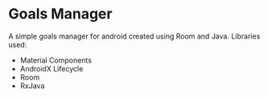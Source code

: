 # Goals Manager

A simple goals manager for android created using Room and Java. Libraries used:

- Material Components
- AndroidX Lifecycle
- Room
- RxJava
